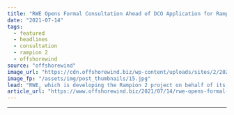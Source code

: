 ```yaml
---
title: "RWE Opens Formal Consultation Ahead of DCO Application for Rampion 2"
date: "2021-07-14"
tags: 
  - featured
  - headlines
  - consultation
  - rampion 2
  - offshorewind
source: "offshorewind"
image_url: "https://cdn.offshorewind.biz/wp-content/uploads/sites/2/2021/07/14143503/Rampion_-c-E.ON_archive.jpg"
image_fp: "/assets/img/post_thumbnails/15.jpg"
lead: "RWE, which is developing the Rampion 2 project on behalf of its project partners,"
article_url: "https://www.offshorewind.biz/2021/07/14/rwe-opens-formal-consultation-ahead-of-dco-application-for-rampion-2/"
---
```


---

